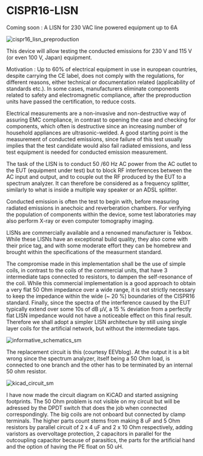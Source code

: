 # CISPR16-LISN
Coming soon : A LISN for 230 VAC line powered equipment up to 6A

![cispr16_lisn_preproduction](https://github.com/user-attachments/assets/3fff20d5-c632-4f67-ab1c-a45b64539c22)

This device will allow testing the conducted emissions for 230 V and 115 V (or even 100 V, Japan) equipment.

Motivation : Up to 60% of electrical equipment in use in european countries, despite carrying the CE label, does not comply with the regulations, for different reasons, either technical or documentation related (applicability of standards etc.). In some cases, manufacturers eliminate components related to safety and electromagnetic compliance, after the preproduction units have passed the certification, to reduce costs.

Electrical measurements are a non-invasive and non-destructive way of assuring EMC compliance, in contrast to opening the case and checking for components, which often is destructive since an increasing number of household appliances are ultrasonic-welded. A good starting point is the measurement of conducted emissions, since failure of this test usually implies that the test candidate would also fail radiated emissions, and less test equipment is needed for conducted emission measurement.

The task of the LISN is to conduct 50 /60 Hz AC power from the AC outlet to the EUT (equipment under test) but to block RF interferences between the AC input and output, and to couple out the RF produced by the EUT to a spectrum analyzer. It can therefore be considered as a frequency splitter, similarly to what is inside a multiple way speaker or an ADSL splitter.

Conducted emission is often the test to begin with, before measuring radiated emissions in anechoic and reverberation chambers. For verifying the population of components within the device, some test laboratories may also perform X-ray or even computer tomography imaging.

LISNs are commercially available and a renowned manufacturer is Tekbox. While these LISNs have an exceptional build quality, they also come with their price tag, and with some moderate effort they can be homebrew and brought within the specifications of the measurment standard.

The compromise made in this implementation shall be the use of simple coils, in contrast to the coils of the commercial units, that have 3 intermediate taps connected to resistors, to dampen the self-resonance of the coil. While this commercial implementation is a good approach to obtain a very flat 50 Ohm impedance over a wide range, it is not strictly necessary to keep the impedance within the wide (~ 20 %) boundaries of the CISPR16 standard. Finally, since the spectra of the interference caused by the EUT typically extend over some 10s of dB µV, a 15 % deviation from a perfectly flat LISN impedance would not have a noticeable effect on this final result. Therefore we shall adopt a simpler LISN architecture by still using single layer coils for the artificial network, but without the intermediate taps.

![informative_schematics_sm](https://github.com/user-attachments/assets/5ca811f7-7cb7-415b-bc85-efa82a105afc)

The replacement circuit is this (courtesy EEVblog). At the output it is a bit wrong since the spectrum analyzer, itself being a 50 Ohm load, is connected to one branch and the other has to be terminated by an internal 50 ohm resistor.

![kicad_circuit_sm](https://github.com/user-attachments/assets/2f514313-fe99-48f6-8004-219796ece34a)

I have now made the circuit diagram on KiCAD and started assigning footprints. The 50 Ohm problem is not visible on my circuit but will be adressed by the DPDT switch that does the job when connected correspondingly. The big coils are not onboard but connected by clamp terminals. The higher parts count stems from making 8 uF and 5 Ohm resistors by parallel circuit of 2 x 4 uF and 2 x 10 Ohm respectively, adding varistors as overvoltage protection, 2 capacitors in parallel for the outcoupling capacitor because of parasitics, the parts for the artificial hand and the option of having the PE float on 50 uH.


